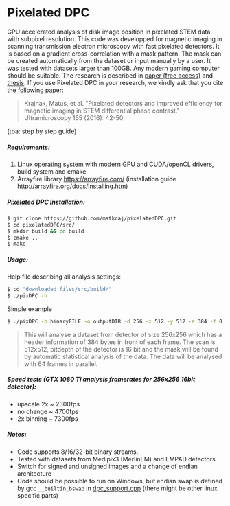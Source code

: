 # Pixelated DPC 

GPU accelerated analysis of disk image position in pixelated STEM data with subpixel resolution. 
This code was developped for magnetic imaging in scanning transmission electron microscopy with fast pixelated detectors. It is based on a gradient cross-correlation with a mask pattern. The mask can be created automatically from the dataset or input  manually by a user. It was tested with datasets larger than 100GB. Any modern gaming computer should be suitable. The research is described in [paper (free access)](https://doi.org/10.1016/j.ultramic.2016.03.006) and  [thesis](http://theses.gla.ac.uk/7906/). If you use Pixelated DPC in your research, we kindly ask that you cite the following paper: 
> Krajnak, Matus, et al. "Pixelated detectors and improved efficiency for magnetic imaging in STEM differential phase contrast." Ultramicroscopy 165 (2016): 42-50.

(tba: step by step guide)

##### Requirements: 

1. Linux operating system with modern GPU and CUDA/openCL drivers, build system and cmake
2. Arrayfire library https://arrayfire.com/ (installation guide http://arrayfire.org/docs/installing.htm)

##### Pixelated DPC Installation:

```bash
$ git clone https://github.com/matkraj/pixelatedDPC.git
$ cd pixelatedDPC/src/
$ mkdir build && cd build
$ cmake ..
$ make
```
##### Usage:
Help file describing all analysis settings:
```bash
$ cd "downloaded_files/src/build/"
$ ./pixDPC -h
```
Simple example
```bash
$ ./pixDPC -b binaryFILE -o outputDIR -d 256 -x 512 -y 512 -e 384 -f 0 -a 16 -p 64 -A
```
> This will analyse a dataset from detector of size 256x256 which has a header information of 384 bytes in front of each frame. The scan is 512x512, bitdepth of the detector is 16 bit and the mask will be found by automatic statistical analysis of the data. The data will be analysed with 64 frames in parallel.

##### Speed tests (GTX 1080 Ti analysis framerates for 256x256 16bit detector):
- upscale 2x ~ 2300fps
- no change ~ 4700fps
- 2x binning ~ 7300fps

##### Notes:

- Code supports 8/16/32-bit binary streams. 
- Tested with datasets from Medipix3 (MerlinEM) and EMPAD detectors
- Switch for signed and unsigned images and a change of endian architecture 
- Code should be possible to run on Windows, but endian swap is defined by gcc ```__builtin_bswap``` in  [dpc_support.cpp](https://github.com/matkraj/pixelatedDPC/blob/6e1e7ecebf6402fe40acad372c0e29eaee138f3a/src/dpc_support.cpp#L565) (there might be other linux specific parts)
